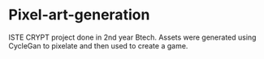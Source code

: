 # Pixel-art-generation
ISTE CRYPT project done in 2nd year Btech. Assets were generated using CycleGan to pixelate and then used to create a game.
